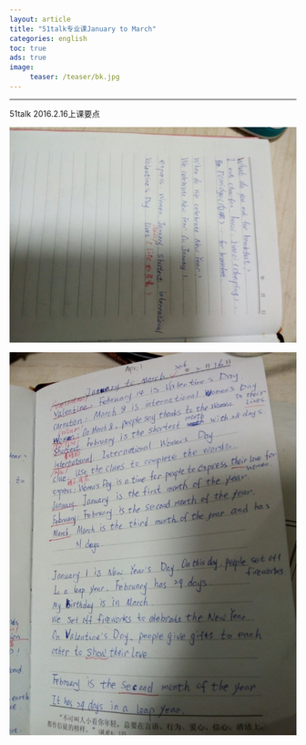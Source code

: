 ```yaml
---
layout: article
title: "51talk专业课January to March"
categories: english
toc: true
ads: true
image:
     teaser: /teaser/bk.jpg
---
```


---

51talk   2016.2.16上课要点

![ss](https://github.com/storage201602/storage201602/blob/master/chenyifan2016/_posts/english/2016-02-16-2124english.md/0216_43.jpg?raw=true)

![ss](https://github.com/storage201602/storage201602/blob/master/chenyifan2016/_posts/english/2016-02-16-2124english.md/0216_44.jpg?raw=true)